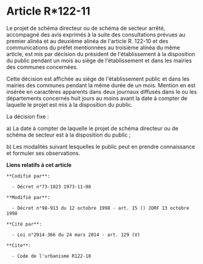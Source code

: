 # Article R*122-11

Le projet de schéma directeur ou de schéma de secteur arrêté, accompagné des avis exprimés à la suite des consultations
prévues au premier alinéa et au deuxième alinéa de l'article R. 122-10 et des communications du préfet mentionnées au
troisième alinéa du même article, est mis par décision du président de l'établissement à la disposition du public pendant un
mois au siège de l'établissement et dans les mairies des communes concernées.

Cette décision est affichée au siège de l'établissement public et dans les mairies des communes pendant la même durée de un
mois. Mention en est insérée en caractères apparents dans deux journaux diffusés dans le ou les départements concernés huit
jours au moins avant la date à compter de laquelle le projet est mis à la disposition du public.

La décision fixe :

a) La date à compter de laquelle le projet de schéma directeur ou de schéma de secteur est à la disposition du public ;

b) Les modalités suivant lesquelles le public peut en prendre connaissance et formuler ses observations.

**Liens relatifs à cet article**

	**Codifié par**:

	  - Décret n°73-1023 1973-11-08

	**Modifié par**:

	  - Décret n°98-913 du 12 octobre 1998 - art. 15 () JORF 13 octobre 1998

	**Cité par**:

	  - Loi n°2014-366 du 24 mars 2014 - art. 129 (V)

	**Cite**:

	  - Code de l'urbanisme R122-10
